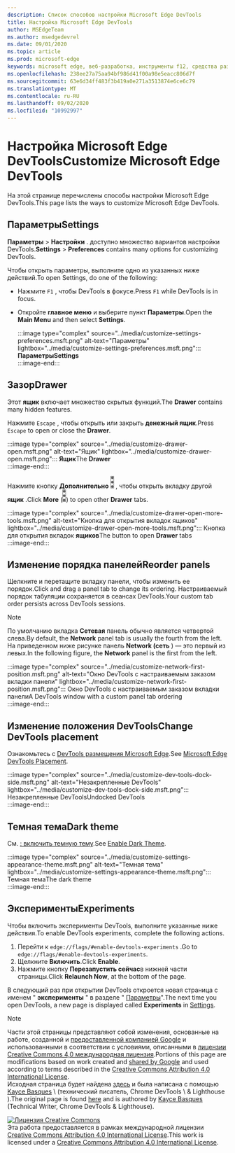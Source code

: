 ```yaml
---
description: Список способов настройки Microsoft Edge DevTools
title: Настройка Microsoft Edge DevTools
author: MSEdgeTeam
ms.author: msedgedevrel
ms.date: 09/01/2020
ms.topic: article
ms.prod: microsoft-edge
keywords: microsoft edge, веб-разработка, инструменты f12, средства разработчика
ms.openlocfilehash: 238ee27a75aa94bf986d41f00a98e5eacc806d7f
ms.sourcegitcommit: 63e6d34ff483f3b419a0e271a3513874e6ce6c79
ms.translationtype: MT
ms.contentlocale: ru-RU
ms.lasthandoff: 09/02/2020
ms.locfileid: "10992997"
---
```

<!-- Copyright Kayce Basques 

   Licensed under the Apache License, Version 2.0 (the "License");
   you may not use this file except in compliance with the License.
   You may obtain a copy of the License at

       https://www.apache.org/licenses/LICENSE-2.0

   Unless required by applicable law or agreed to in writing, software
   distributed under the License is distributed on an "AS IS" BASIS,
   WITHOUT WARRANTIES OR CONDITIONS OF ANY KIND, either express or implied.
   See the License for the specific language governing permissions and
   limitations under the License.  -->





# <span data-ttu-id="7bd36-104">Настройка Microsoft Edge DevTools</span><span class="sxs-lookup"><span data-stu-id="7bd36-104">Customize Microsoft Edge DevTools</span></span>   

  

<span data-ttu-id="7bd36-105">На этой странице перечислены способы настройки Microsoft Edge DevTools.</span><span class="sxs-lookup"><span data-stu-id="7bd36-105">This page lists the ways to customize Microsoft Edge DevTools.</span></span>  

## <span data-ttu-id="7bd36-106">Параметры</span><span class="sxs-lookup"><span data-stu-id="7bd36-106">Settings</span></span>   

<span data-ttu-id="7bd36-107">**Параметры**  >  **Настройки** . доступно множество вариантов настройки DevTools.</span><span class="sxs-lookup"><span data-stu-id="7bd36-107">**Settings** > **Preferences** contains many options for customizing DevTools.</span></span>  

<span data-ttu-id="7bd36-108">Чтобы открыть параметры, выполните одно из указанных ниже действий.</span><span class="sxs-lookup"><span data-stu-id="7bd36-108">To open Settings, do one of the following:</span></span>  

*   <span data-ttu-id="7bd36-109">Нажмите `F1` , чтобы DevTools в фокусе.</span><span class="sxs-lookup"><span data-stu-id="7bd36-109">Press `F1` while DevTools is in focus.</span></span>  
*   <span data-ttu-id="7bd36-110">Откройте **главное меню** и выберите пункт **Параметры**.</span><span class="sxs-lookup"><span data-stu-id="7bd36-110">Open the **Main Menu** and then select **Settings**.</span></span>  
    
    :::image type="complex" source="../media/customize-settings-preferences.msft.png" alt-text="Параметры" lightbox="../media/customize-settings-preferences.msft.png":::
       **<span data-ttu-id="7bd36-112">Параметры</span><span class="sxs-lookup"><span data-stu-id="7bd36-112">Settings</span></span>**  
    :::image-end:::  
    
## <span data-ttu-id="7bd36-113">Зазор</span><span class="sxs-lookup"><span data-stu-id="7bd36-113">Drawer</span></span>   

<span data-ttu-id="7bd36-114">Этот **ящик** включает множество скрытых функций.</span><span class="sxs-lookup"><span data-stu-id="7bd36-114">The **Drawer** contains many hidden features.</span></span>  

<span data-ttu-id="7bd36-115">Нажмите `Escape` , чтобы открыть или закрыть **денежный ящик**.</span><span class="sxs-lookup"><span data-stu-id="7bd36-115">Press `Escape` to open or close the **Drawer**.</span></span>  

:::image type="complex" source="../media/customize-drawer-open.msft.png" alt-text="Ящик" lightbox="../media/customize-drawer-open.msft.png":::
   <span data-ttu-id="7bd36-117">**Ящик**</span><span class="sxs-lookup"><span data-stu-id="7bd36-117">The **Drawer**</span></span>  
:::image-end:::  

<span data-ttu-id="7bd36-118">Нажмите кнопку **Дополнительно** ![ ][ImageMoreIcon] , чтобы открыть вкладку другой **ящик** .</span><span class="sxs-lookup"><span data-stu-id="7bd36-118">Click **More** \(![More][ImageMoreIcon]\) to open other **Drawer** tabs.</span></span>  

:::image type="complex" source="../media/customize-drawer-open-more-tools.msft.png" alt-text="Кнопка для открытия вкладок ящиков" lightbox="../media/customize-drawer-open-more-tools.msft.png":::
   <span data-ttu-id="7bd36-120">Кнопка для открытия вкладок **ящиков**</span><span class="sxs-lookup"><span data-stu-id="7bd36-120">The button to open **Drawer** tabs</span></span>  
:::image-end:::  

## <span data-ttu-id="7bd36-121">Изменение порядка панелей</span><span class="sxs-lookup"><span data-stu-id="7bd36-121">Reorder panels</span></span>   

<span data-ttu-id="7bd36-122">Щелкните и перетащите вкладку панели, чтобы изменить ее порядок.</span><span class="sxs-lookup"><span data-stu-id="7bd36-122">Click and drag a panel tab to change its ordering.</span></span>  <span data-ttu-id="7bd36-123">Настраиваемый порядок табуляции сохраняется в сеансах DevTools.</span><span class="sxs-lookup"><span data-stu-id="7bd36-123">Your custom tab order persists across DevTools sessions.</span></span>  

> [!NOTE]
> <span data-ttu-id="7bd36-124">По умолчанию вкладка **Сетевая** панель обычно является четвертой слева.</span><span class="sxs-lookup"><span data-stu-id="7bd36-124">By default, the **Network** panel tab is usually the fourth from the left.</span></span>  <span data-ttu-id="7bd36-125">На приведенном ниже рисунке панель **Network (сеть** ) — это первый из левых.</span><span class="sxs-lookup"><span data-stu-id="7bd36-125">In the following figure, the **Network** panel is the first from the left.</span></span>  

:::image type="complex" source="../media/customize-network-first-position.msft.png" alt-text="Окно DevTools с настраиваемым заказом вкладки панели" lightbox="../media/customize-network-first-position.msft.png":::
   <span data-ttu-id="7bd36-127">Окно DevTools с настраиваемым заказом вкладки панели</span><span class="sxs-lookup"><span data-stu-id="7bd36-127">A DevTools window with a custom panel tab ordering</span></span>  
:::image-end:::  

## <span data-ttu-id="7bd36-128">Изменение положения DevTools</span><span class="sxs-lookup"><span data-stu-id="7bd36-128">Change DevTools placement</span></span>   

<span data-ttu-id="7bd36-129">Ознакомьтесь с [DevTools размещения Microsoft Edge][DevToolsPlacement].</span><span class="sxs-lookup"><span data-stu-id="7bd36-129">See [Microsoft Edge DevTools Placement][DevToolsPlacement].</span></span>  

:::image type="complex" source="../media/customize-dev-tools-dock-side.msft.png" alt-text="Незакрепленные DevTools" lightbox="../media/customize-dev-tools-dock-side.msft.png":::
   <span data-ttu-id="7bd36-131">Незакрепленные DevTools</span><span class="sxs-lookup"><span data-stu-id="7bd36-131">Undocked DevTools</span></span>  
:::image-end:::  

## <span data-ttu-id="7bd36-132">Темная тема</span><span class="sxs-lookup"><span data-stu-id="7bd36-132">Dark theme</span></span>   

<span data-ttu-id="7bd36-133">См. [: включить темную тему][DarkTheme].</span><span class="sxs-lookup"><span data-stu-id="7bd36-133">See [Enable Dark Theme][DarkTheme].</span></span>  

:::image type="complex" source="../media/customize-settings-appearance-theme.msft.png" alt-text="Темная тема" lightbox="../media/customize-settings-appearance-theme.msft.png":::
   <span data-ttu-id="7bd36-135">Темная тема</span><span class="sxs-lookup"><span data-stu-id="7bd36-135">The dark theme</span></span>  
:::image-end:::  

## <span data-ttu-id="7bd36-136">Эксперименты</span><span class="sxs-lookup"><span data-stu-id="7bd36-136">Experiments</span></span>   

<span data-ttu-id="7bd36-137">Чтобы включить эксперименты DevTools, выполните указанные ниже действия.</span><span class="sxs-lookup"><span data-stu-id="7bd36-137">To enable DevTools experiments, complete the following actions.</span></span>  

1.  <span data-ttu-id="7bd36-138">Перейти к `edge://flags/#enable-devtools-experiments` .</span><span class="sxs-lookup"><span data-stu-id="7bd36-138">Go to `edge://flags/#enable-devtools-experiments`.</span></span>  
1.  <span data-ttu-id="7bd36-139">Щелкните **Включить**.</span><span class="sxs-lookup"><span data-stu-id="7bd36-139">Click **Enable**.</span></span>  
1.  <span data-ttu-id="7bd36-140">Нажмите кнопку **Перезапустить сейчас**в нижней части страницы.</span><span class="sxs-lookup"><span data-stu-id="7bd36-140">Click **Relaunch Now**, at the bottom of the page.</span></span>  

<span data-ttu-id="7bd36-141">В следующий раз при открытии DevTools откроется новая страница с именем " **эксперименты** " в разделе " [Параметры](#settings)".</span><span class="sxs-lookup"><span data-stu-id="7bd36-141">The next time you open DevTools, a new page is displayed called **Experiments** in [Settings](#settings).</span></span>  

<!--  
   

  
-->  

<!-- image links -->  

[ImageMoreIcon]: ../media/more-icon.msft.png  

<!-- links -->  

[DevToolsPlacement]: ./placement.md "Изменение положения Microsoft Edge DevTools | Документы Microsoft"  
[DarkTheme]: ./dark-theme.md "Включить темную тему в Microsoft Edge DevTools | Документы Microsoft"  

> [!NOTE]
> <span data-ttu-id="7bd36-144">Части этой страницы представляют собой изменения, основанные на работе, созданной и [предоставленной компанией Google][GoogleSitePolicies] и использованными в соответствии с условиями, описанными в [лицензии Creative Commons 4,0 международная лицензия][CCA4IL].</span><span class="sxs-lookup"><span data-stu-id="7bd36-144">Portions of this page are modifications based on work created and [shared by Google][GoogleSitePolicies] and used according to terms described in the [Creative Commons Attribution 4.0 International License][CCA4IL].</span></span>  
> <span data-ttu-id="7bd36-145">Исходная страница будет найдена [здесь](https://developers.google.com/web/tools/chrome-devtools/customize/index) и была написана с помощью [Kayce Basques][KayceBasques] \ (технический писатель, Chrome DevTools \ & Lighthouse \).</span><span class="sxs-lookup"><span data-stu-id="7bd36-145">The original page is found [here](https://developers.google.com/web/tools/chrome-devtools/customize/index) and is authored by [Kayce Basques][KayceBasques] \(Technical Writer, Chrome DevTools \& Lighthouse\).</span></span>  

[![Лицензия Creative Commons][CCby4Image]][CCA4IL]  
<span data-ttu-id="7bd36-147">Эта работа предоставляется в рамках международной лицензии [Creative Commons Attribution 4.0 International License][CCA4IL].</span><span class="sxs-lookup"><span data-stu-id="7bd36-147">This work is licensed under a [Creative Commons Attribution 4.0 International License][CCA4IL].</span></span>  

[CCA4IL]: https://creativecommons.org/licenses/by/4.0  
[CCby4Image]: https://i.creativecommons.org/l/by/4.0/88x31.png  
[GoogleSitePolicies]: https://developers.google.com/terms/site-policies  
[KayceBasques]: https://developers.google.com/web/resources/contributors/kaycebasques  
